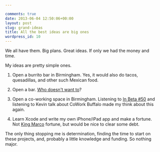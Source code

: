 ```yaml
---

comments: true
date: 2013-06-04 12:50:06+00:00
layout: post
slug: grand-ideas
title: All the best ideas are big ones
wordpress_id: 10
---
```


We all have them. Big plans. Great ideas. If only we had the money and time.   

My ideas are pretty simple ones.   

1. Open a burrito bar in Birmingham. Yes, it would also do tacos, quesadillas, and other such Mexican food.   

2. Open a bar. [Who doesn't want to](http://youtu.be/8dsjWRinnVs)?   

3. Open a co-working space in Birmingham. Listening to [In Beta #50](http://5by5.tv/inbeta/50) and listening to Kevin talk about CoWork Buffalo made my think about this again.   

4. Learn Xcode and write my own iPhone/iPad app and make a fortune. Not [King Marco](http://www.marco.org) fortune, but would be nice to clear some debt.  





The only thing stopping me is determination, finding the time to start on these projects, and, probably a little knowledge and funding. So nothing major.  
